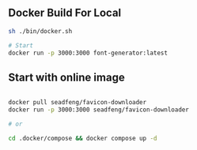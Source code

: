 
## Docker Build For Local

```sh
sh ./bin/docker.sh

# Start
docker run -p 3000:3000 font-generator:latest
```

## Start with online image

```sh

docker pull seadfeng/favicon-downloader
docker run -p 3000:3000 seadfeng/favicon-downloader

# or

cd .docker/compose && docker compose up -d
```



